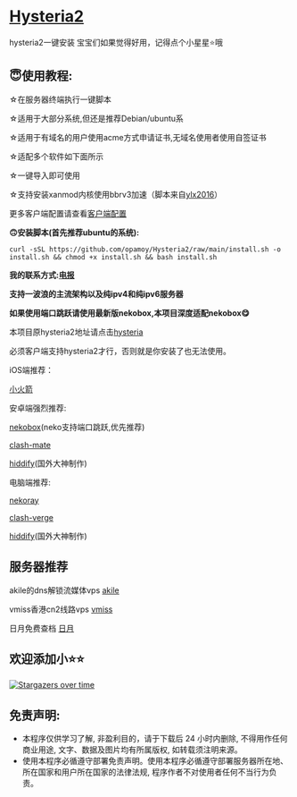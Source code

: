 # [Hysteria2](https://github.com/apernet/hysteria)
hysteria2一键安装
宝宝们如果觉得好用，记得点个小星星⭐️哦

## **😇使用教程**:
☆在服务器终端执行一键脚本

☆适用于大部分系统,但还是推荐Debian/ubuntu系

☆适用于有域名的用户使用acme方式申请证书,无域名使用者使用自签证书

☆适配多个软件如下面所示

☆一键导入即可使用

☆支持安装xanmod内核使用bbrv3加速（脚本来自[ylx2016](https://github.com/ylx2016/Linux-NetSpeed)）

更多客户端配置请查看[客户端配置](https://v2.hysteria.network/zh/docs/getting-started/Client/)


**🙃安装脚本(首先推荐ubuntu的系统):**
```
curl -sSL https://github.com/opamoy/Hysteria2/raw/main/install.sh -o install.sh && chmod +x install.sh && bash install.sh
```

**我的联系方式:[电报](https://t.me/seagullz44)**


**支持一波浪的主流架构以及纯ipv4和纯ipv6服务器**

**如果使用端口跳跃请使用最新版nekobox,本项目深度适配nekobox😋**



本项目原hysteria2地址请点击[hysteria](https://github.com/apernet/hysteria)


必须客户端支持hysteria2才行，否则就是你安装了也无法使用。

iOS端推荐：

[小火箭](https://apps.apple.com/us/app/shadowrocket/id932747118)

安卓端强烈推荐:

[nekobox](https://github.com/MatsuriDayo/NekoBoxForAndroid)(neko支持端口跳跃,优先推荐)

 [clash-mate](https://github.com/MetaCubeX/ClashMetaForAndroid)


[hiddify](https://github.com/hiddify/hiddify-next)(国外大神制作) 
 

电脑端推荐:


[nekoray](https://github.com/MatsuriDayo/nekoray)

 [clash-verge](https://github.com/zzzgydi/clash-verge)


[hiddify](https://github.com/hiddify/hiddify-next)(国外大神制作) 

## 服务器推荐

akile的dns解锁流媒体vps [akile](https://akile.io/register?aff_code=99532291-0323-491e-bdd7-fbcfebbd1fa5)

vmiss香港cn2线路vps [vmiss](https://app.vmiss.com/aff.php?aff=1770)

日月免费查档
[日月](https://t.me/RYSGKBOT?start=6022655572)

## 欢迎添加小⭐⭐

[![Stargazers over time](https://starchart.cc/seagullz4/hysteria2.svg?variant=adaptive)](https://starchart.cc/seagullz4/hysteria2)

 
## 免责声明:
* 本程序仅供学习了解, 非盈利目的，请于下载后 24 小时内删除, 不得用作任何商业用途, 文字、数据及图片均有所属版权, 如转载须注明来源。
* 使用本程序必循遵守部署免责声明。使用本程序必循遵守部署服务器所在地、所在国家和用户所在国家的法律法规, 程序作者不对使用者任何不当行为负责。

